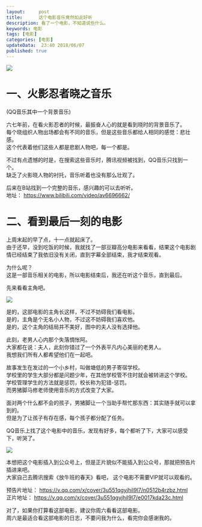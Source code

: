 ```yaml
---   
layout:     post  
title:      这个电影音乐竟然如此好听
description: 看了一个电影，不知道说些什么。        
keywords: 电影
tags: [电影]  
categories: [电影]  
updateData:  23:40 2018/06/07
published: true  
---  
```




![](https://res2018.tiankonguse.com/images/2018/06/3u551qgyjhil9l7t1472527897.jpg)


# 一、火影忍者晓之音乐


(QQ音乐其中一个背景音乐)

六七年前，在看火影忍者的时候，最振奋人心的就是看到晓时的背景音乐了。   
每个晓组织人物出场都会有不同的音乐，但是这些音乐都给人相同的感觉：悲壮感。  
这个代表着他们这些人都是悲剧人物吧，每一个都是。  


不过有点遗憾的时是，在搜索这些音乐时，腾讯视频被找到，QQ音乐只找到一个。  
缺乏了火影晓人物的衬托，音乐听着也没有那么壮观了。  


后来在B站找到一个完整的音乐，感兴趣的可以去听听。    
地址： https://www.bilibili.com/video/av6696662/  



# 二、看到最后一刻的电影

上周末起的早了点，十一点就起床了。  
由于还早，没到吃饭的时候，我就找了一部豆瓣高分电影来看看，结果这个电影剧情已经结束了我依旧没有关闭，直到字幕全部结束，我才结束观看。  


为什么呢？  
这是一部音乐相关的电影，所以电影结束后，我还在听这个音乐，直到最后。    

先来看看主角吧。    


![](https://res2018.tiankonguse.com/images/2018/06/p641706893.webp)



是的，这部电影的主角长这样，不过不妨碍我们看电影。   
是的，主角是个无名小人物，不过这不妨碍我们喜欢他。  
是的，这个主角的结局并不美好，图中的夫人没有选择他。  


此刻，老男人心内那个失落惆怅阿。  
大家都在说：夫人，此刻你错过了一个外表平凡内心美丽的老男人。  
我想我们所有人都希望他们在一起吧。  


故事发生在发过的一个小乡村，叫做塘低的男子寄宿学校。  
学校里的学生大部分都是问题少年，在其他学校管不住时就会被转进这个学校。  
学校管理学生的方法就是惩罚，校长称为犯错-惩罚。  
而男猪脚马修老师使用音乐的方式改变了大家。  


面对两个什么都不会的孩子，男猪脚让一个当助手帮忙那东西：其实随手就可以拿到的。  
但是为了让孩子有存在感，每个孩子都分配了任务。  





QQ音乐上找了这个电影中的音乐，发现有好多，每个都听了下，大家可以感受下，听哭了。  


![](https://res2018.tiankonguse.com/images/2018/06/20180607215534.png)


本想把这个电影插入到公众号上，但是正片貌似不能插入到公众号，那就把预告片插进来吧。    
大家自己去腾讯搜索《放牛班的春天》看吧， 这个电影不需要VIP就可以观看的。  


预告片地址： https://v.qq.com/x/cover/3u551qgyjhil9l7/n0512b4rzbz.html  
正片地址： https://v.qq.com/x/cover/3u551qgyjhil9l7/e0017kda23c.html  


对了，如果你打算看这部电影，建议你周六看看这部电影。  
周六是最适合看这部电影的日志，不要问我为什么，看完你会感谢我的。  

